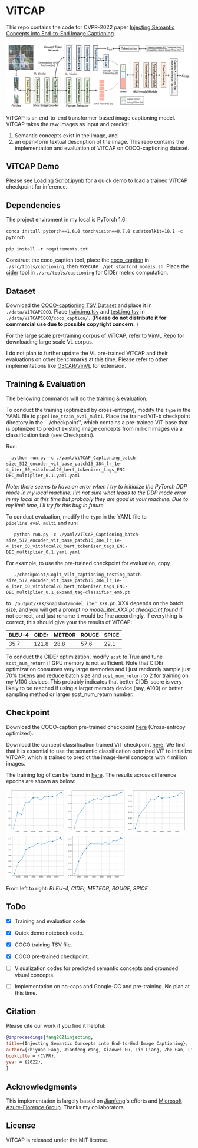 # ViTCAP

 This repo contains the code for CVPR-2022 paper [Injecting Semantic Concepts into End-to-End Image Captioning](https://arxiv.org/abs/2112.05230).

 <img src="images/ViTCAP.png" width="650"> 

 ViTCAP is an end-to-end transformer-based image captioning model. ViTCAP takes the raw images as input and predict: 
 1. Semantic concepts exist in the image, and 
 2. an open-form textual description of the image. This repo contains the implementation and evaluation of ViTCAP on COCO-captioning dataset.
 
 
 ## ViTCAP Demo
  
  Please see [Loading Script.ipynb](Loading%20Script.ipynb) for a quick demo to load a trained ViTCAP checkpoint for inference.
  
 
 ## Dependencies
  The project enviroment in my local is PyTorch 1.6:
  
  `conda install pytorch==1.6.0 torchvision==0.7.0 cudatoolkit=10.1 -c pytorch`
  
  `pip install -r requirements.txt`
  
  Construct the coco_caption tool, place the [coco_caption](https://seed.blob.core.windows.net/data/data/ViTCAP/coco_caption.zip?sv=2020-10-02&st=2022-05-23T20%3A04%3A29Z&se=2032-05-24T20%3A04%3A00Z&sr=b&sp=r&sig=W9JOoFvwhJwDoInhMmPp9jBEgAdwH%2FAR4ySnos776nw%3D) in `./src/tools/captioning`, then execute `./get_stanford_models.sh`. Place the [cider](https://seed.blob.core.windows.net/data/data/ViTCAP/cider.zip?sv=2020-10-02&st=2022-05-23T20%3A03%3A51Z&se=2032-05-24T20%3A03%3A00Z&sr=b&sp=r&sig=ePb7HVLmleoaNqFKetAIcrIT5RmaerfBM6%2BYL%2FRFs4A%3D) tool in `./src/tools/captioning` for CIDEr metric computation. 

 ## Dataset
  
 Download the [COCO-captioning TSV Dataset](https://seed.blob.core.windows.net/data/data/ViTCAP/ViTCAPCOCO.zip?sv=2020-10-02&st=2022-05-23T20%3A19%3A23Z&se=2032-05-24T20%3A19%3A00Z&sr=b&sp=r&sig=AsSN5kZx3tgZq7sAFsK9JP3e9mjjaKuvKZynpGMUwkY%3D) and place it in `./data/ViTCAPCOCO`. Place [train.img.tsv](https://seed.blob.core.windows.net/data/data/ViTCAP/train.img.tsv?sv=2020-10-02&st=2022-05-23T20%3A26%3A39Z&se=2032-05-24T20%3A26%3A00Z&sr=b&sp=r&sig=3FP1FJ2cHRrkp9JUENeit%2Fwoj%2FlOiChCKGZQTt5p1z8%3D) and [test.img.tsv](https://seed.blob.core.windows.net/data/data/ViTCAP/test.img.tsv?sv=2020-10-02&st=2022-05-23T20%3A26%3A53Z&se=2032-05-24T20%3A26%3A00Z&sr=b&sp=r&sig=%2F1MRp49EgTtvdoD7iiAH9f%2F%2BNqSmx2PD6RPRqCmgXfQ%3D) in ``./data/ViTCAPCOCO/coco_caption/.`` 
 (**Please do not distribute it for commercial use due to possible copyright concern.** )
   
 For the large scale pre-training corpus of ViTCAP, refer to [VinVL Repo](https://github.com/microsoft/Oscar/blob/master/VinVL_DOWNLOAD.md) for downloading large scale VL corpus.
 
 I do not plan to further update the VL pre-trained ViTCAP and their evaluations on other benchmarks at this time. Please refer to other implementations like [OSCAR/VinVL](https://github.com/microsoft/Oscar) for extension.

 ## Training & Evaluation
 The bellowing commands will do the training & evaluation.
 
 To conduct the training (optimized by cross-entropy), modify the `type` in the YAML file to `pipeline_train_eval_multi`. Place the trained ViT-b checkpoint directory in the ``./checkpoint'', which contains a pre-trained ViT-base that is optimized to predict existing image concepts from million images via a classification task (see Checkpoint).
 
 Run:
  ```
    python run.py -c ./yaml/ViTCAP_Captioning_batch-size_512_encoder_vit_base_patch16_384_lr_1e-4_iter_60_vitbfocal20_bert_tokenizer_tags_ENC-DEC_multiplier_0.1.yaml.yaml
 ```
 
 <em> Note: there seems to have an error when I try to initialize the PyTorch DDP mode in my local machine. I'm not sure what leads to the DDP mode error in my local at this time but probably they are good in your machine. Due to my limit time, I'll try fix this bug in future. </em>


 To conduct evaluation, modify the `type` in the YAML file to `pipeline_eval_multi` and run:
 
 ```
    python run.py -c ./yaml/ViTCAP_Captioning_batch-size_512_encoder_vit_base_patch16_384_lr_1e-4_iter_60_vitbfocal20_bert_tokenizer_tags_ENC-DEC_multiplier_0.1.yaml.yaml
 ```
 
 For example, to use the pre-trained checkpoint for evaluation, copy
 ```
    ./checkpoint/Logit_Vilt_captioning_testing_batch-size_512_encoder_vit_base_patch16_384_lr_1e-4_iter_60_vitbfocal20_bert_tokenizer_tags_ENC-DEC_multiplier_0.1_expand_tag-classifier_emb.pt
 ```
 to `./output/XXX/snapshot/model_iter_XXX.pt`. XXX depends on the batch size, and you will get a prompt <em>no model_iter_XXX.pt checkpoint found</em> if not correct, and just rename it would be fine accordingly.
 If everything is correct, this should give your the results of ViTCAP:
 <center>

BLEU-4 | CIDEr  | METEOR | ROUGE | SPICE |
---------|---------|---------|---------|---------|
35.7  |   121.8 |  28.8  | 57.6 | 22.1

</center>

 To conduct the CIDEr optimization, modify `scst` to True and tune `scst_num_return` if GPU memory is not sufficient. Note that CIDEr optimization consumes very large memories and I just randomly sample just 70% tokens and reduce batch size and `scst_num_return` to 2 for training on my V100 devices. This probably indicates that better CIDEr score is very likely to be reached if using a larger memory device (say, A100) or better sampling method or larger scst_num_return number.
 
 
 ## Checkpoint
 
 Download the COCO-caption pre-trained checkpoint [here](https://seed.blob.core.windows.net/data/data/ViTCAP/checkpoint/Logit_Vilt_captioning_testing_batch-size_512_encoder_vit_base_patch16_384_lr_1e-4_iter_60_vitbfocal20_bert_tokenizer_tags_ENC-DEC_multiplier_0.1_expand_tag-classifier_emb.pt?sv=2020-10-02&st=2022-05-23T19%3A54%3A09Z&se=2032-05-24T19%3A54%3A00Z&sr=b&sp=r&sig=PW1KuGByuW0gZX%2BnEPXF3q1So0wN%2F3s9X7Scr5aZdDU%3D) (Cross-entropy optimized).
 
 Download the concept classification trained ViT checkpoint [here](https://seed.blob.core.windows.net/data/data/ViTCAP/checkpoint/Jacob_Tagger_TaxCCSBUCocoVGCap_B_Vilt_ViT_16_384_20_epoch_lr_5e-5_BS_1024_loss_focal_crop_0.08_bert_category.pt?sv=2020-10-02&st=2022-05-23T19%3A54%3A42Z&se=2032-05-24T19%3A54%3A00Z&sr=b&sp=r&sig=d8%2B8%2Fs7RIT74T7e2wLDq4R0kMYDAwIBhtALNdCWJ0oU%3D). We find that it is essential to use the semantic classification optmized ViT to initialize ViTCAP, which is trained to predict the image-level concepts with 4 million images.
 
 The training log of can be found in [here](https://seed.blob.core.windows.net/data/data/ViTCAP/checkpoint/Logit_Vilt_captioning_testing_batch-size_512_encoder_vit_base_patch16_384_lr_1e-4_iter_60_vitbfocal20_bert_tokenizer_tags_ENC-DEC_multiplier_0.1_expand_tag-classifier_emb.txt?sv=2020-10-02&st=2022-05-23T19%3A53%3A29Z&se=2032-05-24T19%3A53%3A00Z&sr=b&sp=r&sig=r5q48sUjkPuMv7kI%2BEcrK%2BsRDAvRtvXkhhKGRdWYJoM%3D). The results across difference epochs are shown as below:
 
 <img src="images/map_TaxCocoCaption_test_Bleu_4.png" width="160">   <img src="images/map_TaxCocoCaption_test_CIDEr.png" width="160"> 
 <img src="images/map_TaxCocoCaption_test_METEOR.png" width="160">   <img src="images/map_TaxCocoCaption_test_ROUGE_L.png" width="160"> 
 <img src="images/map_TaxCocoCaption_test_SPICE.png" width="160"> 
 
 From left to right: <em> BLEU-4, CIDEr, METEOR, ROUGE, SPICE </em>.
    
 ## ToDo
- [x] Training and evaluation code
- [x] Quick demo notebook code.
- [x] COCO training TSV file.
- [x] COCO pre-trained checkpoint.
- [ ] Visualization codes for predicted semantic concepts and grounded visual concepts.
- [ ] Implementation on no-caps and Google-CC and pre-training. No plan at this time. 
 
 
 ## Citation
  
 Please cite our work if you find it helpful:
  
```bibtex
@inproceedings{fang2021injecting,
title={Injecting Semantic Concepts into End-to-End Image Captioning},
author={Zhiyuan Fang, Jianfeng Wang, Xiaowei Hu, Lin Liang, Zhe Gan, Lijuan Wang, Yezhou Yang, Zicheng Liu},
booktitle = {CVPR},
year = {2022},
}
```

## Acknowledgments
This implementation is largely based on [Jianfeng]()'s efforts and [Microsoft Azure-Florence Group](https://www.microsoft.com/en-us/research/project/project-florence-vl/). Thanks my collaborators.


## License
ViTCAP is released under the MIT license.


